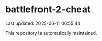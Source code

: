 # battlefront-2-cheat

Last updated: 2025-06-11 06:55:44

This repository is automatically maintained.
